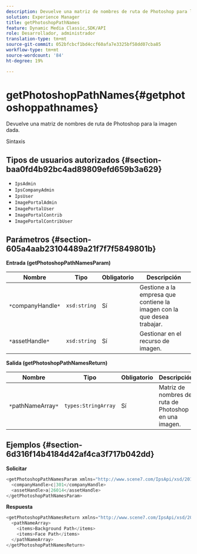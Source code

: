 ```yaml
---
description: Devuelve una matriz de nombres de ruta de Photoshop para la imagen dada.
solution: Experience Manager
title: getPhotoshopPathNames
feature: Dynamic Media Classic,SDK/API
role: Desarrollador, administrador
translation-type: tm+mt
source-git-commit: 052bfcbcf1bd4ccf60afa7e3325bf58dd07cba85
workflow-type: tm+mt
source-wordcount: '84'
ht-degree: 19%

---
```



# getPhotoshopPathNames{#getphotoshoppathnames}

Devuelve una matriz de nombres de ruta de Photoshop para la imagen dada.

Sintaxis

## Tipos de usuarios autorizados {#section-baa0fd4b92bc4ad89809efd659b3a629}

* `IpsAdmin`
* `IpsCompanyAdmin`
* `IpsUser`
* `ImagePortalAdmin`
* `ImagePortalUser`
* `ImagePortalContrib`
* `ImagePortalContribUser`

## Parámetros {#section-605a4aab23104489a21f7f7f5849801b}

**Entrada (getPhotoshopPathNamesParam)**

| Nombre | Tipo | Obligatorio | Descripción |
|---|---|---|---|
| `*`companyHandle`*` | `xsd:string` | Sí | Gestione a la empresa que contiene la imagen con la que desea trabajar. |
| `*`assetHandle`*` | `xsd:string` | Sí | Gestionar en el recurso de imagen. |

**Salida (getPhotoshopPathNamesReturn)**

| Nombre | Tipo | Obligatorio | Descripción |
|---|---|---|---|
| `*`pathNameArray`*` | `types:StringArray` | Sí | Matriz de nombres de ruta de Photoshop en una imagen. |

## Ejemplos {#section-6d316f14b4184d42af4ca3f717b042dd}

**Solicitar**

```java
<getPhotoshopPathNamesParam xmlns="http://www.scene7.com/IpsApi/xsd/2012-07-31">
  <companyHandle>c|301</companyHandle>
  <assetHandle>a|26014</assetHandle>
</getPhotoshopPathNamesParam>
```

**Respuesta**

```java
<getPhotoshopPathNamesReturn xmlns="http://www.scene7.com/IpsApi/xsd/2012-07-31">
  <pathNameArray>
    <items>Background Path</items>
    <items>Face Path</items>
  </pathNameArray>
</getPhotoshopPathNamesReturn>
```

